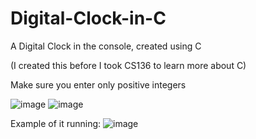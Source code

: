 # Digital-Clock-in-C
A Digital Clock in the console, created using C

(I created this before I took CS136 to learn more about C)


Make sure you enter only positive integers

![image](https://user-images.githubusercontent.com/55643100/147796500-f549fbff-0e9e-4510-8f4b-f1cfe1f64611.png)
![image](https://user-images.githubusercontent.com/55643100/147796531-ef514cd0-a7ff-42c2-81a5-c30714957d71.png)



Example of it running:
![image](https://user-images.githubusercontent.com/55643100/147796513-e42de30d-58c6-42e6-ab80-b4cc6f53feeb.png)

